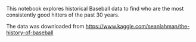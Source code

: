 This notebook explores historical Baseball data to find who are the most consistently good hitters of the past 30 years.

The data was downloaded from https://www.kaggle.com/seanlahman/the-history-of-baseball